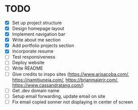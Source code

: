 # TODO

- [x] Set up project structure
- [x] Design homepage layout
- [x] Implement navigation bar
- [x] Write about me section
- [x] Add portfolio projects section
- [x] Incorporate resume
- [ ] Test responsiveness
- [ ] Deploy website
- [ ] Write README
- [ ] Give credits to inspo sites (https://www.arisacoba.com/, https://namitjuneja.com/, https://brianmaierjr.com/, https://www.cassandratang.com/)
- [ ] Get .dev domain name
- [ ] Setup email forwarding, update email on site
- [ ] Fix email copied sonner not displaying in center of screen

